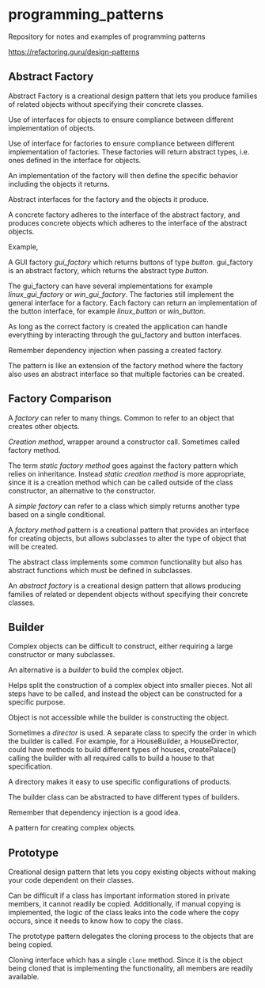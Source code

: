 # programming_patterns
Repository for notes and examples of programming patterns

https://refactoring.guru/design-patterns


## Abstract Factory

Abstract Factory is a creational design pattern that lets you produce families of related objects without specifying their concrete classes.

Use of interfaces for objects to ensure compliance between different implementation of objects.

Use of interface for factories to ensure compliance between different implementation of factories. These factories will return abstract types, i.e. ones defined in the interface for objects.

An implementation of the factory will then define the specific behavior including the objects it returns.


Abstract interfaces for the factory and the objects it produce.

A concrete factory adheres to the interface of the abstract factory, and produces concrete objects which adheres to the interface of the abstract objects.


Example,

A GUI factory *gui_factory* which returns buttons of type *button*. gui_factory is an abstract factory, which returns the abstract type *button*.

The gui_factory can have several implementations for example *linux_gui_factory* or *win_gui_factory*. The factories still implement the general interface for a factory. Each factory can return an implementation of the button interface, for example *linux_button* or *win_button*.

As long as the correct factory is created the application can handle everything by interacting through the gui_factory and button interfaces.


Remember dependency injection when passing a created factory.


The pattern is like an extension of the factory method where the factory also uses an abstract interface so that multiple factories can be created.


## Factory Comparison

A *factory* can refer to many things. Common to refer to an object that creates other objects.

*Creation method*, wrapper around a constructor call. Sometimes called factory method.

The term *static factory method* goes against the factory pattern which relies on inheritance. Instead *static creation method* is more appropriate, since it is a creation method which can be called outside of the class constructor, an alternative to the constructor.

A *simple factory* can refer to a class which simply returns another type based on a single conditional.

A *factory method* pattern is a creational pattern that provides an interface for creating objects, but allows subclasses to alter the type of object that will be created.

The abstract class implements some common functionality but also has abstract functions which must be defined in subclasses.

An *abstract factory* is a creational design pattern that allows producing families of related or dependent objects without specifying their concrete classes.


## Builder

Complex objects can be difficult to construct, either requiring a large constructor or many subclasses.

An alternative is a *builder* to build the complex object.

Helps split the construction of a complex object into smaller pieces. Not all steps have to be called, and instead the object can be constructed for a specific purpose.

Object is not accessible while the builder is constructing the object.

Sometimes a *director* is used. A separate class to specify the order in which the builder is called. For example, for a HouseBuilder, a HouseDirector, could have methods to build different types of houses, createPalace() calling the builder with all required calls to build a house to that specification.

A directory makes it easy to use specific configurations of products.

The builder class can be abstracted to have different types of builders.

Remember that dependency injection is a good idea.

A pattern for creating complex objects.


## Prototype

Creational design pattern that lets you copy existing objects without making your code dependent on their classes.

Can be difficult if a class has important information stored in private members, it cannot readily be copied. Additionally, if manual copying is implemented, the logic of the class leaks into the code where the copy occurs, since it needs to know how to copy the class.

The prototype pattern delegates the cloning process to the objects that are being copied. 

Cloning interface which has a single `clone` method. Since it is the object being cloned that is implementing the functionality, all members are readily available.



